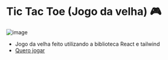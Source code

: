 # Tic Tac Toe (Jogo da velha) 🎮

![image](https://user-images.githubusercontent.com/80594088/207205830-dbd61b55-2e3a-45d1-a12c-561e3f382672.png)


- Jogo da velha feito utilizando a biblioteca React e tailwind
- <a target="_blank" href="https://tic-tac-twcx4qb9m-gustavo-gtech.vercel.app/">Quero jogar</a>
